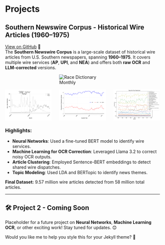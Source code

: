 # Projects

## Southern Newswire Corpus - Historical Wire Articles (1960–1975)  
[View on GitHub](https://github.com/mikemcrae/southern-newswire) 🚀  
The **Southern Newswire Corpus** is a large-scale dataset of historical wire articles from U.S. Southern newspapers, spanning **1960–1975**. It covers multiple wire services (**AP**, **UPI**, and **NEA**) and offers both **raw OCR** and **LLM-corrected** versions.

<p style="display: flex; justify-content: center;">
  <img src="/images/layout.jpg" alt="Race Dictionary Monthly" style="width: 30%;">
</p>
<p style="display: flex; justify-content: space-between;">
  <img src="/images/race_dict_monthly_pres.svg" alt="Race Dictionary Monthly" style="width: 30%;">
  <img src="/images/2.ap_upi_nea_proportions.svg" alt="Event Study Q1-Q4" style="width: 30%;">
 <img src="/images/3.topics_over_time.svg" alt="Race Dictionary Monthly" style="width: 30%;">
</p>


### Highlights:
- **Neural Networks**: Used a fine-tuned BERT model to identify wire services.
- **Machine Learning for OCR Correction**: Leveraged Llama 3.2 to correct noisy OCR outputs.
- **Article Clustering**: Employed Sentence-BERT embeddings to detect shared wire dispatches.
- **Topic Modeling**: Used LDA and BERTopic to identify news themes.

**Final Dataset:** 9.57 million wire articles detected from 58 million total articles.  

---

## 🛠️ Project 2 - Coming Soon  
Placeholder for a future project on **Neural Networks**, **Machine Learning OCR**, or other exciting work! Stay tuned for updates. 😊

Would you like me to help you style this for your Jekyll theme? 🚀
